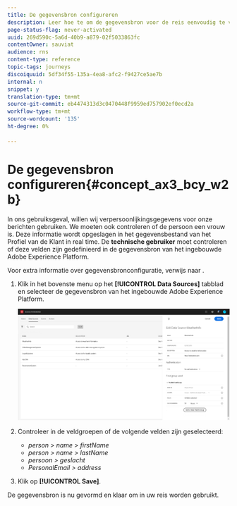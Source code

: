 ```yaml
---
title: De gegevensbron configureren
description: Leer hoe te om de gegevensbron voor de reis eenvoudig te vormen gebruiksgeval
page-status-flag: never-activated
uuid: 269d590c-5a6d-40b9-a879-02f5033863fc
contentOwner: sauviat
audience: rns
content-type: reference
topic-tags: journeys
discoiquuid: 5df34f55-135a-4ea8-afc2-f9427ce5ae7b
internal: n
snippet: y
translation-type: tm+mt
source-git-commit: eb4474313d3c0470448f9959ed757902ef0ecd2a
workflow-type: tm+mt
source-wordcount: '135'
ht-degree: 0%

---
```



# De gegevensbron configureren{#concept_ax3_bcy_w2b}

In ons gebruiksgeval, willen wij verpersoonlijkingsgegevens voor onze berichten gebruiken. We moeten ook controleren of de persoon een vrouw is. Deze informatie wordt opgeslagen in het gegevensbestand van het Profiel van de Klant in real time. De **technische gebruiker** moet controleren of deze velden zijn gedefinieerd in de gegevensbron van het ingebouwde Adobe Experience Platform.

Voor extra informatie over gegevensbronconfiguratie, verwijs naar [](../datasource/about-data-sources.md).

1. Klik in het bovenste menu op het **[!UICONTROL Data Sources]** tabblad en selecteer de gegevensbron van het ingebouwde Adobe Experience Platform.

   ![](../assets/journey23.png)

1. Controleer in de veldgroepen of de volgende velden zijn geselecteerd:

   * _person > name > firstName_
   * _person > name > lastName_
   * _persoon > geslacht_
   * _PersonalEmail > address_

1. Klik op **[!UICONTROL Save]**.

De gegevensbron is nu gevormd en klaar om in uw reis worden gebruikt.

